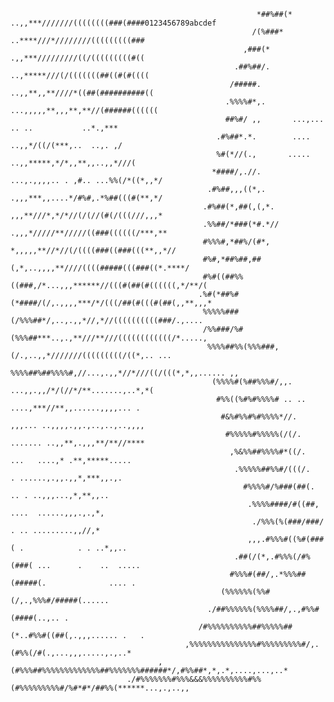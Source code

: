                                                            *##%##(*   ..,,***///////((((((((###(####0123456789abcdef
                                                          /(%###*     ..****///*////////(((((((((###
                                                        ,###(*        .,,***/////////((/(((((((((#((
                                                      .##%##/.       ..,*****///(/(((((((##((#(#((((
                                                     /#####.        ..,,**,,**////*((##(##########((
                                                    .%%%%#*,.      ...,,,,,**,,,**,**//(######((((((
                                                    ##%#/ ,,       ...,...  .. ..           ..*.,***
                                                  .#%##*.*.        ....    ..,,*/((/(***,..  ..,. ,/
                                                  %#(*//(.,       ..... ..,,*****,*/*,,**,,..,,*///(
                                                 *####/,.//.      ...,.,,,,.. . ,#.. ...%%(/*((*,,*/
                                                .#%##,,,((*,.     .,,,***,,....*/#%#,.*%##(((#(**,*/
                                               .#%##(*,##(,(,*.   ,,,**///*,*/*//(/(//(#(/(((///,,,*
                                               .%%##/*###(*#.*// .,,,*/////**/////((###((((((/***,**
                                               #%%%#,*##%/(#*, *,,,,,**//*//(/((((###((###(((**,,*//
                                               #%#,*##%##,##(,*,..,,,,**////((((#####(((###((*.****/
                                               #%#((##%%((###,/*...,,,******//(((#(##(#((((((,*/**/(
                                              .%#(*##%#(*####/(/,.,,,,***/*/(((/##(#(((#(##(,,**,,,*
                                               %%%%%###(/%%%##*/,..,.,,*//,*//((((((((((###/.,....  
                                               /%%###/%#(%%%##***..,.,**///**///((((((((((((/*.....,
                                                %%%%##%%(%%%###,(/.,..,,*///////(((((((((/((*,.. ...
                                                 %%%%##%##%%%%#,//...,.,,*//*///((/(((*,*,,...... ,,
                                                 (%%%%#(%##%%%#/,,. ...,,.,,/*/(//*/**.......,..*,*(
                                                  #%%((%#%#%%%%# .. .. ....,***//**,,......,,,,... .
                                                   #&%#%%#%#%%%%*//.  ,,,... ..,,,,.,,.,..,..,..,,,,
                                                    #%%%%%#%%%%%(/(/. ....... ..,,**,.,,,**/**//****
                                                     ,%&%%##%%%%#*((/.  ...   ....,* .**,*****..... 
                                                      .%%%%%##%%#/(((/.    . ......,.,,.,,*,***,,.,.
                                                        #%%%%#/%###(##(.      .. . ..,,,...,*,**,,..
                                                         .%%%%####/#((##,      ....  ......,,,.,.,*,
                                                          ./%%%(%(###/###/      . .. .........,,//,*
                                                         ,,,.#%%%#((%#(###( .            . . ..*,,..
                                                      .##(/(*,.#%%%(/#%(###( ...      .    ..  .....
                                                     #%%%#(##/,.*%%%##(#####(.              .... .  
                                                   (%%%%%%(%%#(/,.,%%%#/#####(......                
                                                ./##%%%%%%(%%%%##/,.,#%%#(####(..,.. .              
                                              /#%%%%%%%%%%##%%%%%##(*..#%%#((##(,.,,,...... .   .   
                                           ,%%%%%%%%%%%%%%%#%%%%%%%%%#/,.(#%%(/#(.,...,,,.....,.,..*
                                     ,(#%%%##%%%%%%%%%%%%%##%%%%%%%######*/,#%%##*,*,.*,....,...,..*
                              ./#%%%%%%%#%%%&&&%%%%%%%%%%#%%(#%%%%%%%%%#/%#*#*/##%%(******...,.,..,,
